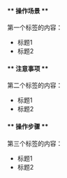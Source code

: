 <!-- tabs:start -->

#### ** 操作场景 **

第一个标签的内容：

* 标题1
* 标题2

#### ** 注意事项 **

第二个标签的内容：

* 标题1
* 标题2

#### ** 操作步骤 **

第三个标签的内容：

* 标题1
* 标题2
  <!-- tabs:end -->
